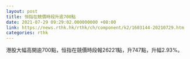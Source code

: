 ```yaml
---
layout: post
title: 恒指在競價時段升逾700點
date: 2021-07-29 09:29:02.000000000 +08:00
link: https://news.rthk.hk/rthk/ch/component/k2/1603144-20210729.htm
categories: rthk
---
```


港股大幅高開逾700點，恒指在競價時段報26221點，升747點，升幅2.93%。
